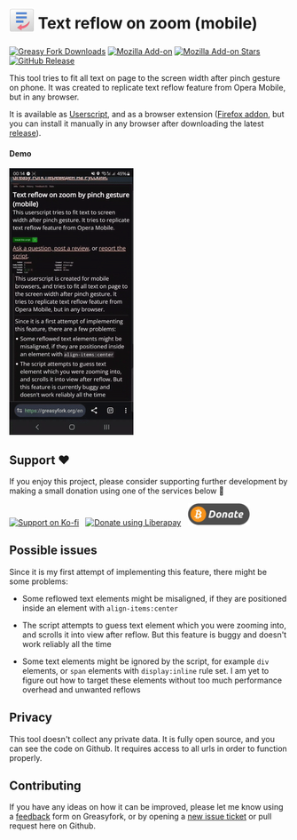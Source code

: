 # <sub><img src="./src/icon.png" height="45" width="45"></sub> Text reflow on zoom (mobile)

[![Greasy Fork Downloads](https://img.shields.io/greasyfork/dt/514789?label=Greasyfork+installs&logo=greasyfork)](https://greasyfork.org/scripts/514789-text-reflow-on-zoom-by-pinch-gesture-mobile)
[![Mozilla Add-on](https://img.shields.io/amo/users/text-reflow-on-zoom-mobile?color=%23FF6611&label=Firefox+users&logo=Firefox)](https://addons.mozilla.org/firefox/addon/text-reflow-on-zoom-mobile/)
[![Mozilla Add-on Stars](https://img.shields.io/amo/stars/text-reflow-on-zoom-mobile)](https://addons.mozilla.org/firefox/addon/text-reflow-on-zoom-mobile/)
[![GitHub Release](https://img.shields.io/github/v/release/emvaized/text-reflow-on-zoom-mobile?&label=latest+release)](https://github.com/emvaized/text-reflow-on-zoom-mobile/releases)

This tool tries to fit all text on page to the screen width after pinch gesture on phone. 
It was created to replicate text reflow feature from Opera Mobile, but in any browser. 

It is available as [Userscript](https://raw.githubusercontent.com/emvaized/text-reflow-on-zoom-mobile/refs/heads/main/src/text_reflow_on_zoom.js), and as a browser extension ([Firefox addon](https://addons.mozilla.org/firefox/addon/text-reflow-on-zoom-mobile/), but you can install it manually in any browser after downloading the latest [release](https://github.com/emvaized/text-reflow-on-zoom-mobile/releases)).

#### Demo

<img src="assets/illustration.gif" >

## Support ❤️
If you enjoy this project, please consider supporting further development by making a small donation using one of the services below 🙏 

<a href="https://ko-fi.com/emvaized"><img src="https://cdn.prod.website-files.com/5c14e387dab576fe667689cf/64f1a9ddd0246590df69ea0b_kofi_long_button_red%25402x-p-800.png" alt="Support on Ko-fi" height="40"></a> &nbsp; <a href="https://liberapay.com/emvaized/donate"><img alt="Donate using Liberapay" src="https://liberapay.com/assets/widgets/donate.svg" height="40"></a> &nbsp; <a href="https://emvaized.github.io/donate/bitcoin/"><img src="https://github.com/emvaized/emvaized.github.io/blob/main/donate/bitcoin/assets/bitcoin-donate-button.png?raw=true" alt="Donate Bitcoin" height="40" /></a>

## Possible issues

Since it is my first attempt of implementing this feature, there might be some problems: 

- Some reflowed text elements might be misaligned, if they are positioned inside an element with `align-items:center`

- The script attempts to guess text element which you were zooming into, and scrolls it into view after reflow. But this feature is buggy and doesn't work reliably all the time

- Some text elements might be ignored by the script, for example `div` elements, or `span` elements with `display:inline` rule set. I am yet to figure out how to target these elements without too much performance overhead and unwanted reflows

## Privacy
This tool doesn't collect any private data. It is fully open source, and you can see the code on Github. It requires access to all urls in order to function properly.

## Contributing

If you have any ideas on how it can be improved, please let me know using a [feedback](https://greasyfork.org/en/scripts/514789-text-reflow-on-zoom-by-pinch-gesture-mobile/feedback) form on Greasyfork, or by opening a [new issue ticket](https://github.com/emvaized/text-reflow-on-zoom-mobile/issues/new) or pull request here on Github.

